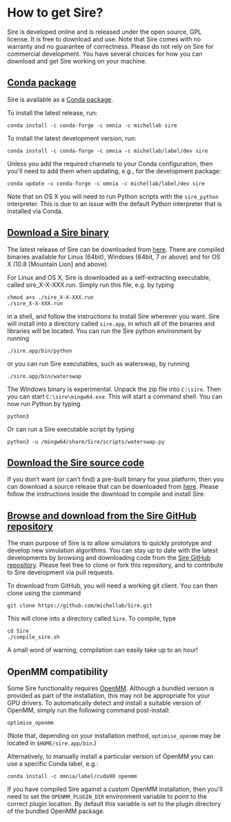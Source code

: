 # How to get Sire?

Sire is developed online and is released under the open source, GPL license.
It is free to download and use. Note that Sire comes with no warranty and
no guarantee of correctness. Please do not rely on Sire for commercial development.
You have several choices for how you can download and get Sire working on your machine.

## [Conda package](https://anaconda.org/michellab/sire)

Sire is available as a [Conda package](https://anaconda.org/michellab/sire).

To install the latest release, run:

```
conda install -c conda-forge -c omnia -c michellab sire
```

To install the latest development version, run:

```
conda install -c conda-forge -c omnia -c michellab/label/dev sire
```

Unless you add the required channels to your Conda configuration, then you'll
need to add them when updating, e.g., for the development package:

```
conda update -c conda-forge -c omnia -c michellab/label/dev sire
```

Note that on OS X you will need to run Python scripts with the `sire_python`
interpreter. This is due to an issue with the default Python interpreter that
is installed via Conda.

## [Download a Sire binary](binaries.md)

The latest release of Sire can be downloaded from
[here](binaries.md). There are compiled binaries available for
Linux (64bit), Windows (64bit, 7 or above) and for OS X (10.8 [Mountain Lion] and above).

For Linux and OS X, Sire is downloaded as a self-extracting executable, called sire_X-X-XXX.run.
Simply run this file, e.g. by typing

```
chmod a+x ./sire_X-X-XXX.run
./sire_X-X-XXX.run
```
in a shell, and follow the instructions to install Sire wherever you want.
Sire will install into a directory called `sire.app`, in which all of the
binaries and libraries will be located. You can run the Sire python environment
by running

```
./sire.app/bin/python
```

or you can run Sire executables, such as waterswap, by running

```
./sire.app/bin/waterswap
```

The Windows binary is experimental. Unpack the zip file into `C:\sire`. Then
you can start `C:\sire\mingw64.exe`. This will start a command shell. You
can now run Python by typing

```
python3
```

Or can run a Sire executable script by typing

```
python3 -u /mingw64/share/Sire/scripts/waterswap.py
```

## [Download the Sire source code](source.md)

If you don’t want (or can’t find) a pre-built binary for your platform,
then you can download a source release that can be downloaded from
[here](source.md). Please follow the instructions inside the download
to compile and install Sire.

## [Browse and download from the Sire GitHub repository](https://github.com/michellab/Sire)

The main purpose of Sire is to allow simulators to quickly prototype
and develop new simulation algorithms. You can stay up to date with the
latest developments by browsing and downloading code from the
[Sire GitHub repository](https://github.com/michellab/Sire).
Please feel free to clone or fork this repository, and to contribute to
Sire development via pull requests.

To download from GitHub, you will need a working git client. You can
then clone using the command

```
git clone https://github.com/michellab/Sire.git
```

This will clone into a directory called `Sire`. To compile, type

```
cd Sire
./compile_sire.sh
```

A small word of warning, compilation can easily take up to an hour!

## OpenMM compatibility

Some Sire functionality requires [OpenMM](http://openmm.org). Although
a bundled version is provided as part of the installation, this may not
be appropriate for your GPU drivers. To automatically detect and install
a suitable version of OpenMM, simply run the following command post-install:

```
optimise_openmm
```

(Note that, depending on your installation method, `optimise_openmm` may
be located in `$HOME/sire.app/bin`.)

Alternatively, to manually install a particular version of OpenMM you can
use a specific Conda label, e.g.:

```
conda install -c omnia/label/cuda90 openmm
```

If you have compiled Sire against a custom OpenMM installation, then you'll
need to set the `OPENMM_PLUGIN_DIR` environment variable to point to the
correct plugin location. By default this variable is set to the plugin
directory of the bundled OpenMM package.

